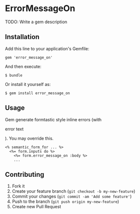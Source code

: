 # ErrorMessageOn

TODO: Write a gem description

## Installation

Add this line to your application's Gemfile:

    gem 'error_message_on'

And then execute:

    $ bundle

Or install it yourself as:

    $ gem install error_message_on

## Usage

Gem generate formtastic style inline errors (with <p class="inline-errors">error text</p>). You may override this.

    <% semantic_form_for ... %>
      <%= form.inputs do %>
        <%= form.error_message_on :body %>
        ...

## Contributing

1. Fork it
2. Create your feature branch (`git checkout -b my-new-feature`)
3. Commit your changes (`git commit -am 'Add some feature'`)
4. Push to the branch (`git push origin my-new-feature`)
5. Create new Pull Request
